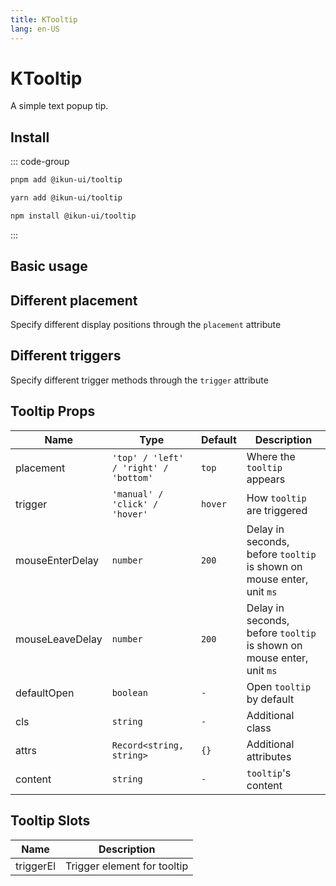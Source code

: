 ```yaml
---
title: KTooltip
lang: en-US
---
```


# KTooltip

A simple text popup tip.

## Install

::: code-group

```bash [pnpm]
pnpm add @ikun-ui/tooltip
```

```bash [yarn]
yarn add @ikun-ui/tooltip
```

```bash [npm]
npm install @ikun-ui/tooltip
```

:::

## Basic usage

<demo src="tooltip/basic.svelte" github="Tooltip"></demo>

## Different placement

Specify different display positions through the `placement` attribute

<demo src="tooltip/placement.svelte" github="Tooltip"></demo>

## Different triggers

Specify different trigger methods through the `trigger` attribute

<demo src="tooltip/trigger.svelte" github="Tooltip"></demo>

## Tooltip Props

| Name            | Type                                  | Default | Description                                                           |
| --------------- | ------------------------------------- | ------- | --------------------------------------------------------------------- |
| placement       | `'top' / 'left' / 'right' / 'bottom'` | `top`   | Where the `tooltip` appears                                           |
| trigger         | `'manual' / 'click' / 'hover'`        | `hover` | How `tooltip` are triggered                                           |
| mouseEnterDelay | `number`                              | `200`   | Delay in seconds, before `tooltip` is shown on mouse enter, unit `ms` |
| mouseLeaveDelay | `number`                              | `200`   | Delay in seconds, before `tooltip` is shown on mouse enter, unit `ms` |
| defaultOpen     | `boolean`                             | `-`     | Open `tooltip` by default                                             |
| cls             | `string`                              | `-`     | Additional class                                                      |
| attrs           | `Record<string, string>`              | `{}`    | Additional attributes                                                 |
| content         | `string`                              | `-`     | `tooltip`'s content                                                   |

## Tooltip Slots

| Name      | Description                 |
| --------- | --------------------------- |
| triggerEl | Trigger element for tooltip |
